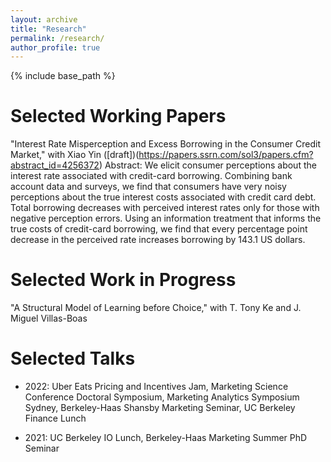 ```yaml
---
layout: archive
title: "Research"
permalink: /research/
author_profile: true
---
```


{% include base_path %}

Selected Working Papers
======
"Interest Rate Misperception and Excess Borrowing in the Consumer Credit Market," with Xiao Yin ([draft])(https://papers.ssrn.com/sol3/papers.cfm?abstract_id=4256372)
    Abstract: We elicit consumer perceptions about the interest rate associated with credit-card borrowing. Combining bank account data and surveys, we find that consumers have very noisy perceptions about the true interest costs associated with credit card debt. Total borrowing decreases with perceived interest rates only for those with negative perception errors. Using an information treatment that informs the true costs of credit-card borrowing, we find that every percentage point decrease in the perceived rate increases borrowing by 143.1 US dollars.


Selected Work in Progress
======
"A Structural Model of Learning before Choice," with T. Tony Ke and J. Miguel Villas-Boas


Selected Talks
======
* 2022: Uber Eats Pricing and Incentives Jam, Marketing Science Conference Doctoral Symposium, Marketing Analytics Symposium Sydney, Berkeley-Haas Shansby Marketing Seminar, UC Berkeley Finance Lunch

* 2021: UC Berkeley IO Lunch, Berkeley-Haas Marketing Summer PhD Seminar